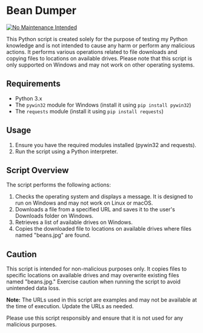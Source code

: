 # Bean Dumper

[![No Maintenance Intended](http://unmaintained.tech/badge.svg)](http://unmaintained.tech/)

This Python script is created solely for the purpose of testing my Python knowledge and is not intended to cause any harm or perform any malicious actions. It performs various operations related to file downloads and copying files to locations on available drives. Please note that this script is only supported on Windows and may not work on other operating systems.

## Requirements

- Python 3.x
- The `pywin32` module for Windows (install it using `pip install pywin32`)
- The `requests` module (install it using `pip install requests`)

## Usage

1. Ensure you have the required modules installed (pywin32 and requests).
2. Run the script using a Python interpreter.

## Script Overview

The script performs the following actions:

1. Checks the operating system and displays a message. It is designed to run on Windows and may not work on Linux or macOS.
2. Downloads a file from a specified URL and saves it to the user's Downloads folder on Windows.
3. Retrieves a list of available drives on Windows.
4. Copies the downloaded file to locations on available drives where files named "beans.jpg" are found.

## Caution

This script is intended for non-malicious purposes only. It copies files to specific locations on available drives and may overwrite existing files named "beans.jpg." Exercise caution when running the script to avoid unintended data loss.

**Note:** The URLs used in this script are examples and may not be available at the time of execution. Update the URLs as needed.

Please use this script responsibly and ensure that it is not used for any malicious purposes.
